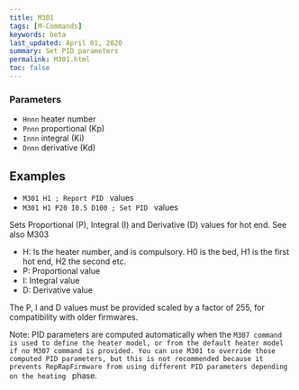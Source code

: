 ```yaml
---
title: M301
tags: [M-Commands] 
keywords: beta 
last_updated: April 01, 2020 
summary: Set PID parameters 
permalink: M301.html
toc: false 
---
```



### Parameters

* `Hnnn` heater number
* `Pnnn` proportional (Kp)
* `Innn` integral (Ki)
* `Dnnn` derivative (Kd)

## Examples

* ` M301 H1 ; Report PID  ` values
* ` M301 H1 P20 I0.5 D100 ; Set PID  ` values

Sets Proportional (P), Integral (I) and Derivative (D) values for hot end. See also M303

* H: Is the heater number, and is compulsory. H0 is the bed, H1 is the first hot end, H2 the second etc.
* P: Proportional value
* I: Integral value
* D: Derivative value

The P, I and D values must be provided scaled by a factor of 255, for compatibility with older firmwares.

Note: PID parameters are computed automatically when the ` M307 command is used to define the heater model, or from the default heater model if no M307 command is provided. You can use M301 to override those computed PID parameters, but this is not recommended because it prevents RepRapFirmware from using different PID parameters depending on the heating  ` phase.

